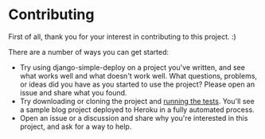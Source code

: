 Contributing
===

First of all, thank you for your interest in contributing to this project. :)

There are a number of ways you can get started:
- Try using django-simple-deploy on a project you've written, and see what works well and what doesn't work well. What questions, problems, or ideas did you have as you started to use the project? Please open an issue and share what you found.
- Try downloading or cloning the project and [running the tests](../integration_tests/README.md). You'll see a sample blog project deployed to Heroku in a fully automated process.
- Open an issue or a discussion and share why you're interested in this project, and ask for a way to help.